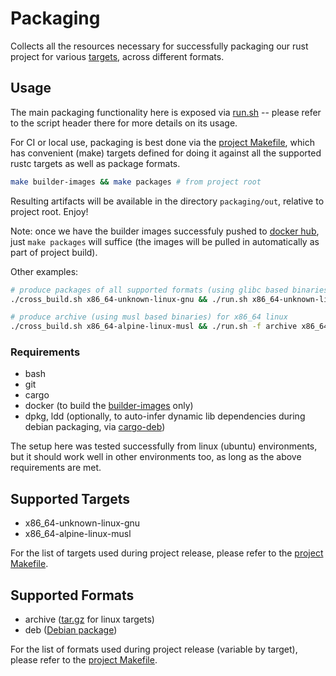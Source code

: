 # Packaging

Collects all the resources necessary for successfully packaging our rust project for various [targets](https://doc.rust-lang.org/rustc/targets/built-in.html), across different formats.

## Usage

The main packaging functionality here is exposed via [run.sh](run.sh) -- please refer to the script header there for more details on its usage.

For CI or local use, packaging is best done via the [project Makefile](../Makefile), which has convenient (make) targets defined for doing it against all the supported rustc targets as well as package formats.

```bash
make builder-images && make packages # from project root
```
Resulting artifacts will be available in the directory `packaging/out`, relative to project root. Enjoy!

Note: once we have the builder images successfuly pushed to [docker hub](https://hub.docker.com/r/tremorproject/tremor-builder), just `make packages` will suffice (the images will be pulled in automatically as part of project build).

Other examples:

```bash
# produce packages of all supported formats (using glibc based binaries) for x86_64 linux
./cross_build.sh x86_64-unknown-linux-gnu && ./run.sh x86_64-unknown-linux-gnu

# produce archive (using musl based binaries) for x86_64 linux
./cross_build.sh x86_64-alpine-linux-musl && ./run.sh -f archive x86_64-alpine-linux-musl
```

### Requirements

* bash
* git
* cargo
* docker (to build the [builder-images](builder-images) only)
* dpkg, ldd (optionally, to auto-infer dynamic lib dependencies during debian packaging, via [cargo-deb](https://github.com/mmstick/cargo-deb#installation))

The setup here was tested successfully from linux (ubuntu) environments, but it should work well in other environments too, as long as the above requirements are met.

## Supported Targets

* x86_64-unknown-linux-gnu
* x86_64-alpine-linux-musl

For the list of targets used during project release, please refer to the [project Makefile](../Makefile).

## Supported Formats

* archive ([tar.gz](https://en.wikipedia.org/wiki/Tar_(computing)) for linux targets)
* deb ([Debian package](https://www.debian.org/doc/debian-policy/ch-binary.html))

For the list of formats used during project release (variable by target), please refer to the [project Makefile](../Makefile).
